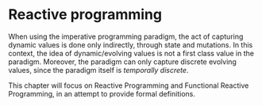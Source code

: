 # Reactive programming

When using the imperative programming paradigm, the act of capturing dynamic values is done only indirectly, through state and mutations. In this context, the idea of dynamic/evolving values is not a first class value in the paradigm. Moreover, the paradigm can only capture discrete evolving values, since the paradigm itself is *temporally discrete*.

This chapter will focus on Reactive Programming and Functional Reactive Programming, in an attempt to provide formal definitions.

